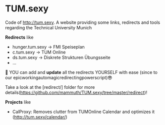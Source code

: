 TUM.sexy
========

Code of http://tum.sexy. A website providing some links, redirects and tools regarding the Technical University Munich


**Redirects** like
* hunger.tum.sexy → FMI Speiseplan
* c.tum.sexy → TUM Online
* ds.tum.sexy → Diskrete Strukturen Übungsseite
* ...

:construction_worker: YOU can add and **update** all the redirects YOURSELF with ease (since to our epicworkingautomagicredirectingpowerscript):sunglasses:

Take a look at the [redirect/] folder for more details(https://github.com/mammuth/TUM.sexy/tree/master/redirect)!

**Projects** like
* CalProxy: Removes clutter from TUMOnline Calendar and optimizes it (http://tum.sexy/calendar/)
